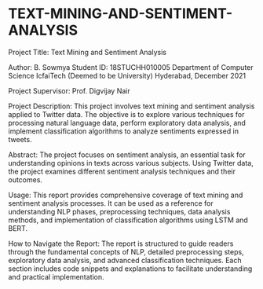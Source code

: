 # TEXT-MINING-AND-SENTIMENT-ANALYSIS
Project Title:
Text Mining and Sentiment Analysis

Author:
B. Sowmya
Student ID: 18STUCHH010005
Department of Computer Science
IcfaiTech (Deemed to be University)
Hyderabad, December 2021

Project Supervisor:
Prof. Digvijay Nair

Project Description:
This project involves text mining and sentiment analysis applied to Twitter data. The objective is to explore various techniques for processing natural language data, perform exploratory data analysis, and implement classification algorithms to analyze sentiments expressed in tweets.

Abstract:
The project focuses on sentiment analysis, an essential task for understanding opinions in texts across various subjects. Using Twitter data, the project examines different sentiment analysis techniques and their outcomes.

Usage:
This report provides comprehensive coverage of text mining and sentiment analysis processes. It can be used as a reference for understanding NLP phases, preprocessing techniques, data analysis methods, and implementation of classification algorithms using LSTM and BERT.

How to Navigate the Report:
The report is structured to guide readers through the fundamental concepts of NLP, detailed preprocessing steps, exploratory data analysis, and advanced classification techniques. Each section includes code snippets and explanations to facilitate understanding and practical implementation.
